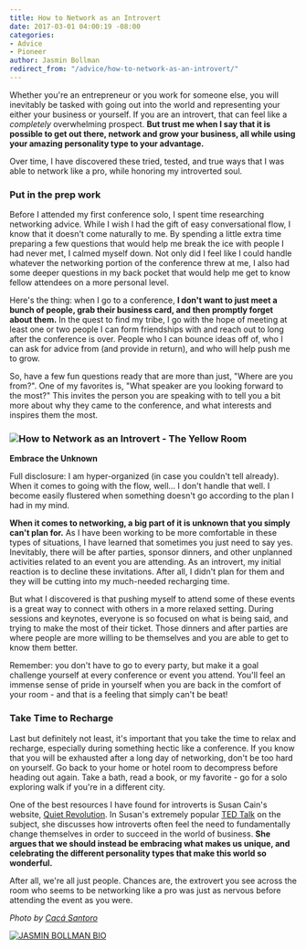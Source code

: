 ```yaml
---
title: How to Network as an Introvert
date: 2017-03-01 04:00:19 -08:00
categories:
- Advice
- Pioneer
author: Jasmin Bollman
redirect_from: "/advice/how-to-network-as-an-introvert/"
---
```


Whether you're an entrepreneur or you work for someone else, you will inevitably be tasked with going out into the world and representing your either your business or yourself. If you are an introvert, that can feel like a _completely_ overwhelming prospect. **But trust me when I say that it is possible to get out there, network and grow your business, all while using your amazing personality type to your advantage.**

Over time, I have discovered these tried, tested, and true ways that I was able to network like a pro, while honoring my introverted soul.

### **Put in the prep work**

Before I attended my first conference solo, I spent time researching networking advice. While I wish I had the gift of easy conversational flow, I know that it doesn't come naturally to me. By spending a little extra time preparing a few questions that would help me break the ice with people I had never met, I calmed myself down. Not only did I feel like I could handle whatever the networking portion of the conference threw at me, I also had some deeper questions in my back pocket that would help me get to know fellow attendees on a more personal level.

Here's the thing: when I go to a conference, **I don't want to just meet a bunch of people, grab their business card, and then promptly forget about them.** In the quest to find my tribe, I go with the hope of meeting at least one or two people I can form friendships with and reach out to long after the conference is over. People who I can bounce ideas off of, who I can ask for advice from (and provide in return), and who will help push me to grow.

So, have a few fun questions ready that are more than just, "Where are you from?". One of my favorites is, "What speaker are you looking forward to the most?" This invites the person you are speaking with to tell you a bit more about why they came to the conference, and what interests and inspires them the most.

### ![How to Network as an Introvert - The Yellow Room](https://yellow-blog-images.imgix.net/2017/02/Yellow2016-25.jpg)  
**Embrace the Unknown**

Full disclosure: I am hyper-organized (in case you couldn't tell already). When it comes to going with the flow, well... I don't handle that well. I become easily flustered when something doesn't go according to the plan I had in my mind. 

**When it comes to networking, a big part of it is unknown that you simply can't plan for.** As I have been working to be more comfortable in these types of situations, I have learned that sometimes you just need to say yes. Inevitably, there will be after parties, sponsor dinners, and other unplanned activities related to an event you are attending. As an introvert, my initial reaction is to decline these invitations. After all, I didn't plan for them and they will be cutting into my much-needed recharging time.

But what I discovered is that pushing myself to attend some of these events is a great way to connect with others in a more relaxed setting. During sessions and keynotes, everyone is so focused on what is being said, and trying to make the most of their ticket. Those dinners and after parties are where people are more willing to be themselves and you are able to get to know them better.

Remember: you don't have to go to every party, but make it a goal challenge yourself at every conference or event you attend. You'll feel an immense sense of pride in yourself when you are back in the comfort of your room - and that is a feeling that simply can't be beat!

### **Take Time to Recharge**

Last but definitely not least, it's important that you take the time to relax and recharge, especially during something hectic like a conference. If you know that you will be exhausted after a long day of networking, don't be too hard on yourself. Go back to your home or hotel room to decompress before heading out again. Take a bath, read a book, or my favorite - go for a solo exploring walk if you're in a different city.

One of the best resources I have found for introverts is Susan Cain's website, [Quiet Revolution](http://www.quietrev.com/). In Susan's extremely popular [TED Talk](http://www.quietrev.com/ted-talk/) on the subject, she discusses how introverts often feel the need to fundamentally change themselves in order to succeed in the world of business. **She argues that we should instead be embracing what makes us unique, and celebrating the different personality types that make this world so wonderful.**

After all, we're all just people. Chances are, the extrovert you see across the room who seems to be networking like a pro was just as nervous before attending the event as you were.

_Photo by [Cacá Santoro](http://cacasantoro.com/)_

[![JASMIN BOLLMAN BIO](https://yellow-blog-images.imgix.net/2017/02/JASMINBOLLMAN.jpg)](https://blog.rebel.com/author/jasmin/)
